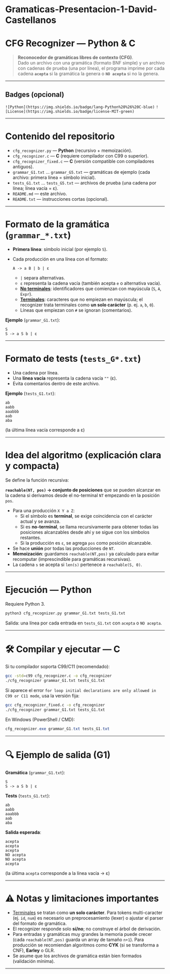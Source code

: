 # Gramaticas-Presentacion-1-David-Castellanos

# CFG Recognizer — Python & C

>  **Reconocedor de gramáticas libres de contexto (CFG)**.  
> Dado un archivo con una gramática (formato BNF simple) y un archivo con cadenas de prueba (una por línea), el programa imprime por cada cadena **`acepta`** si la gramática la genera o **`NO acepta`** si no la genera.

---

##  Badges (opcional)
`![Python](https://img.shields.io/badge/lang-Python%20%26%20C-blue)` `![License](https://img.shields.io/badge/license-MIT-green)`

---

# Contenido del repositorio
- `cfg_recognizer.py` — **Python** (recursivo + memoización).  
- `cfg_recognizer.c` — **C** (requiere compilador con C99 o superior).  
- `cfg_recognizer_fixed.c` — **C** (versión compatible con compiladores antiguos).  
- `grammar_G1.txt` … `grammar_G5.txt` — gramáticas de ejemplo (cada archivo: primera línea = símbolo inicial).  
- `tests_G1.txt` … `tests_G5.txt` — archivos de prueba (una cadena por línea; línea vacía = ε).  
- `README.md` — este archivo.  
- `README.txt` — instrucciones cortas (opcional).

---

#  Formato de la gramática (`grammar_*.txt`)

- **Primera línea**: símbolo inicial (por ejemplo `S`).  
- Cada producción en una línea con el formato:

  ```
  A -> a B | b | ε
  ```

  - `|` separa alternativas.  
  - `ε` representa la cadena vacía (también acepta `e` o alternativa vacía).  
  - <u>**No terminales**</u>: identificadores que comienzan con mayúscula (`S`, `A`, `Expr`).  
  - <u>**Terminales**</u>: caracteres que no empiezan en mayúscula; el recognizer trata terminales como **un solo carácter** (p. ej. `a`, `b`, `0`).  
  - Líneas que empiezan con `#` se ignoran (comentarios).

**Ejemplo** (`grammar_G1.txt`):
```
S
S -> a S b | ε
```

---

#  Formato de tests (`tests_G*.txt`)

- Una cadena por línea.  
- Una **línea vacía** representa la cadena vacía `""` (ε).  
- Evita comentarios dentro de este archivo.

**Ejemplo** (`tests_G1.txt`):
```
ab
aabb
aaabbb
aab
aba

```
(la última línea vacía corresponde a ε)

---

#  Idea del algoritmo (explicación clara y compacta)

Se define la función recursiva:

**`reachable(NT, pos)` → conjunto de posiciones** que se pueden alcanzar en la cadena si derivamos desde el no-terminal `NT` empezando en la posición `pos`.

- Para una producción `X Y a Z`:
  - Si el símbolo es **terminal**, se exige coincidencia con el carácter actual y se avanza.
  - Si es **no-terminal**, se llama recursivamente para obtener todas las posiciones alcanzables desde ahí y se sigue con los símbolos restantes.
  - Si la producción es `ε`, se agrega `pos` como posición alcanzable.
- Se hace **unión** por todas las producciones de `NT`.
- **Memoización**: guardamos `reachable(NT,pos)` ya calculado para evitar recomputar (imprescindible para gramáticas recursivas).
- La cadena `s` se acepta si `len(s)` pertenece a `reachable(S, 0)`.

---

#  Ejecución — Python

Requiere Python 3.

```bash
python3 cfg_recognizer.py grammar_G1.txt tests_G1.txt
```

Salida: una línea por cada entrada en `tests_G1.txt` con `acepta` o `NO acepta`.

---

# 🛠️ Compilar y ejecutar — C

Si tu compilador soporta C99/C11 (recomendado):

```bash
gcc -std=c99 cfg_recognizer.c -o cfg_recognizer
./cfg_recognizer grammar_G1.txt tests_G1.txt
```

Si aparece el error `for loop initial declarations are only allowed in C99 or C11 mode`, usa la versión fija:

```bash
gcc cfg_recognizer_fixed.c -o cfg_recognizer
./cfg_recognizer grammar_G1.txt tests_G1.txt
```

En Windows (PowerShell / CMD):

```powershell
cfg_recognizer.exe grammar_G1.txt tests_G1.txt
```

---

# 🔍 Ejemplo de salida (G1)

**Gramática** (`grammar_G1.txt`):
```
S
S -> a S b | ε
```

**Tests** (`tests_G1.txt`):
```
ab
aabb
aaabbb
aab
aba

```

**Salida esperada**:
```
acepta
acepta
acepta
NO acepta
NO acepta
acepta
```
(la última `acepta` corresponde a la línea vacía → ε)

---

# ⚠️ Notas y limitaciones importantes

- <u>Terminales</u> se tratan como **un solo carácter**. Para tokens multi-caracter (ej. `id`, `num`) es necesario un preprocesamiento (lexer) o ajustar el parser del formato de gramática.  
- El recognizer responde solo **sí/no**; no construye el árbol de derivación.  
- Para entradas y gramáticas muy grandes la memoria puede crecer (cada `reachable(NT,pos)` guarda un array de tamaño `n+1`). Para producción se recomiendan algoritmos como **CYK** (si se transforma a CNF), **Earley** o GLR.  
- Se asume que los archivos de gramática están bien formados (validación mínima).

---
